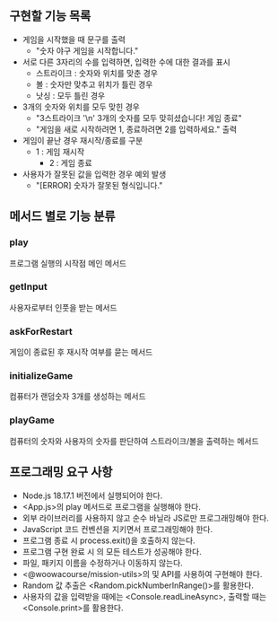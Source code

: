 ## 구현할 기능 목록
+ 게임을 시작했을 때 문구를 출력
  + "숫자 야구 게임을 시작합니다."
+ 서로 다른 3자리의 수를 입력하면, 입력한 수에 대한 결과를 표시
  + 스트라이크 : 숫자와 위치를 맞춘 경우
  + 볼 : 숫자만 맞추고 위치가 틀린 경우
  + 낫싱 : 모두 틀린 경우
+ 3개의 숫자와 위치를 모두 맞힌 경우
  + "3스트라이크 '\n' 3개의 숫자를 모두 맞히셨습니다! 게임 종료"
  + "게임을 새로 시작하려면 1, 종료하려면 2를 입력하세요." 출력
+ 게임이 끝난 경우 재시작/종료를 구분
  + 1 : 게임 재시작
    + 2 : 게임 종료
+ 사용자가 잘못된 값을 입력한 경우 예외 발생
  + "[ERROR] 숫자가 잘못된 형식입니다."

## 메서드 별로 기능 분류
### play
프로그램 실행의 시작점
메인 메서드
### getInput
사용자로부터 인풋을 받는 메서드
### askForRestart
게임이 종료된 후 재시작 여부를 묻는 메서드
### initializeGame
컴퓨터가 랜덤숫자 3개를 생성하는 메서드
### playGame
컴퓨터의 숫자와 사용자의 숫자를 판단하여 스트라이크/볼을 출력하는 메서드

## 프로그래밍 요구 사항
+ Node.js 18.17.1 버전에서 실행되어야 한다.
+ <App.js>의 play 메서드로 프로그램을 실행해야 한다.
+ 외부 라이브러리를 사용하지 않고 순수 바닐라 JS로만 프로그래밍해야 한다.
+ JavaScript 코드 컨벤션을 지키면서 프로그래밍해야 한다.
+ 프로그램 종료 시 process.exit()을 호출하지 않는다.
+ 프로그램 구현 완료 시 <ApplicationTest>의 모든 테스트가 성공해야 한다.
+ 파일, 패키지 이름을 수정하거나 이동하지 않는다.
+ <@woowacourse/mission-utils>의  및  API를 사용하여 구현해야 한다.
+ Random 값 추출은 <Random.pickNumberInRange()>를 활용한다.
+ 사용자의 값을 입력받을 때에는 <Console.readLineAsync>, 출력할 때는 <Console.print>를 활용한다.
